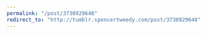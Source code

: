 ```yaml
---
permalink: "/post/3730929648"
redirect_to: "http://tumblr.spencertweedy.com/post/3730929648"
---
```


